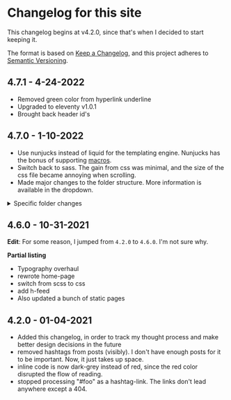 # Changelog for this site

This changelog begins at v4.2.0, since that's when I decided to start keeping it.

The format is based on [Keep a Changelog](https://keepachangelog.com/en/1.0.0/),
and this project adheres to [Semantic Versioning](https://semver.org/spec/v2.0.0.html).

<!-- Write that what AND why, in order to track my thought process throughout development, and not revert changes left and right. -->

## 4.7.1 - 4-24-2022
- Removed green color from hyperlink underline
- Upgraded to eleventy v1.0.1
- Brought back header id's

## 4.7.0 - 1-10-2022
- Use nunjucks instead of liquid for the templating engine. Nunjucks has the bonus of supporting [macros](http://mozilla.github.io/nunjucks/templating.html#macro).
- Switch back to sass. The gain from css was minimal, and the size of the css file became annoying when scrolling.
- Made major changes to the folder structure. More information is available in the dropdown.
<details>
   <summary>Specific folder changes</summary>

  - `/eleventy` -> `/utils` - it's a more generic name, and I'm using this convention with other projects
  - `/html` -> `/src` - the folder isn't just for html; it's for RSS, JSON-feed, XML, and everything on the site except for assets (eg. js, css, images).
  - `/../_data` -> `/../data` - looks better & more uniform when there are fewer folders under the root.
  - Group folders by kind (posts, pages, files):
    - (posts)
      - `/../{blog,micro,wiki}` -> `/../posts/..`
      - `/../archive.njk` -> `/../posts/archive.njk`
    - (pages - standalone HTML)
      - `/../test` -> `/../pages/test`
      - `/../feeds/index.md` -> `/../pages/feeds.md`
    - (files - not HTML)
      - `/../feeds/*.{njk,11ty.js}` -> `/../files/feeds/..`
      - `/../{sitemap.njk,style.11ty.js}` -> `/../files/..`
  - Group markup files which don't produce any output
    - `/../_layouts` -> `/../templates`
    - `/../_includes` -> `/../templates/includes`
</details>

## 4.6.0 - 10-31-2021
<strong>Edit</strong>: For some reason, I jumped from `4.2.0` to `4.6.0`. I'm not sure why.

**Partial listing**
- Typography overhaul
- rewrote home-page
- switch from scss to css
- add h-feed
- Also updated a bunch of static pages

## 4.2.0 - 01-04-2021
- Added this changelog, in order to track my thought process and make better design decisions in the future
- removed hashtags from posts (visibly). I don't have enough posts for it to be important. Now, it just takes up space.
- inline code is now dark-grey instead of red, since the red color disrupted the flow of reading.
- stopped processing "#foo" as a hashtag-link. The links don't lead anywhere except a 404.
